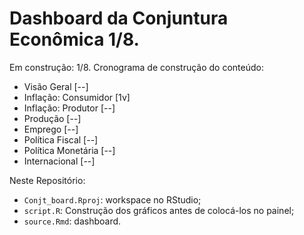 # Dashboard da Conjuntura Econômica 1/8.

Em construção: 1/8.
Cronograma de construção do conteúdo:

   - Visão Geral            [--]
   - Inflação: Consumidor   [1v]
   - Inflação: Produtor     [--]
   - Produção               [--]
   - Emprego                [--]
   - Política Fiscal        [--]
   - Política Monetária     [--] 
   - Internacional          [--]

Neste Repositório:
 
   - `Conjt_board.Rproj`: workspace no RStudio;
   - `script.R`: Construção dos gráficos antes de colocá-los no painel;
   - `source.Rmd`: dashboard.
